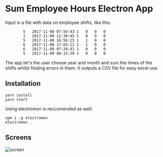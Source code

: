 # Sum Employee Hours Electron App

Input is a file with data on employee shifts, like this:

```
        5	2017-11-08 07:54:43	1	0	0	0
        1	2017-11-08 12:30:45	1	0	0	0
        5	2017-11-08 16:56:25	1	1	0	0
        6	2017-11-08 17:03:12	1	1	0	0
        6	2017-11-09 07:28:41	1	0	0	0
        5	2017-11-09 08:15:30	1	0	0	0
```

The app let's the user choose year and month and sum the times of the shifts whilst finding errors in them.
It outputs a CSV file for easy excel use. 

## Installation

    yarn install
    yarn start
    
Using electromon is reccomended as well: 

    npm i -g electromon
    electromon .

## Screens

![screen](https://i.imgur.com/X9TYvSg.png)
